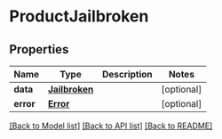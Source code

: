 # ProductJailbroken

## Properties
Name | Type | Description | Notes
------------ | ------------- | ------------- | -------------
**data** | [**Jailbroken**](Jailbroken.md) |  | [optional] 
**error** | [**Error**](Error.md) |  | [optional] 

[[Back to Model list]](../README.md#documentation-for-models) [[Back to API list]](../README.md#documentation-for-api-endpoints) [[Back to README]](../README.md)

